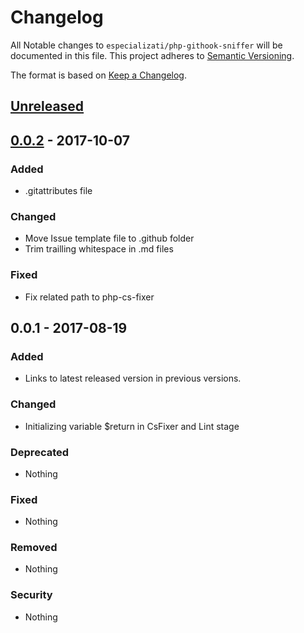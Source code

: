 # Changelog

All Notable changes to `especializati/php-githook-sniffer` will be documented in this file. This project adheres to [Semantic Versioning](http://semver.org/).

The format is based on [Keep a Changelog](http://keepachangelog.com/).


## [Unreleased]

## [0.0.2] - 2017-10-07
### Added
- .gitattributes file

### Changed
- Move Issue template file to .github folder
- Trim trailling whitespace in .md files

### Fixed
- Fix related path to php-cs-fixer

## 0.0.1 - 2017-08-19
### Added
- Links to latest released version in previous versions.

### Changed
- Initializing variable $return in CsFixer and Lint stage

### Deprecated
- Nothing

### Fixed
- Nothing

### Removed
- Nothing

### Security
- Nothing

[Unreleased]: https://github.com/especializati/php-githook-sniffer/compare/0.0.2...HEAD

[0.0.2]: https://github.com/especializati/php-githook-sniffer/compare/0.0.1...0.0.2
